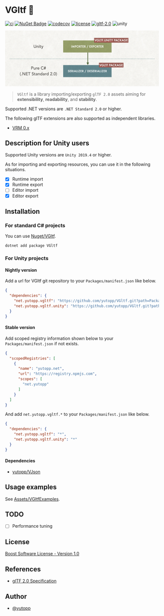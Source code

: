 # VGltf 🗿

[![ci](https://github.com/yutopp/VGltf/actions/workflows/ci.yml/badge.svg)](https://github.com/yutopp/VGltf/actions/workflows/ci.yml)
[![NuGet Badge](https://buildstats.info/nuget/vgltf)](https://www.nuget.org/packages/VGltf/)
[![codecov](https://codecov.io/gh/yutopp/VGltf/branch/master/graph/badge.svg)](https://codecov.io/gh/yutopp/VGltf)
[![license](https://img.shields.io/github/license/yutopp/VGltf.svg)](https://github.com/yutopp/VGltf/blob/master/LICENSE_1_0.txt)
[![gltf-2.0](https://camo.githubusercontent.com/4a2bc1263a5da1ed3190e23186521ffd9a2d51b0/68747470733a2f2f696d672e736869656c64732e696f2f62616467652f676c54462d32253245302d677265656e2e7376673f7374796c653d666c6174)](https://github.com/KhronosGroup/glTF/tree/master/specification/2.0)
![unity](https://img.shields.io/badge/unity-2019.4%2B-blue.svg)

![layer](/docs/layer.png)

> `VGltf` is a library importing/exporting `glTF 2.0` assets aiming for **extensibility**, **readability**, and **stability**.

Supported .NET versions are `.NET Standard 2.0` or higher.

The following glTF extensions are also supported as independent libraries.

- [VRM 0.x](https://github.com/vrm-c/vrm-specification)

## Description for Unity users

Supported Unity versions are `Unity 2019.4` or higher.

As for importing and exporting resources, you can use it in the following situations.

- [x] Runtime import
- [x] Runtime export
- [ ] Editor import
- [x] Editor export

## Installation

### For standard C# projects

You can use [Nuget/VGltf](https://www.nuget.org/packages/VGltf/).

```bash
dotnet add package VGltf
```

### For Unity projects

#### Nightly version

Add a url for VGltf git repository to your `Packages/manifest.json` like below.

```json
{
  "dependencies": {
    "net.yutopp.vgltf": "https://github.com/yutopp/VGltf.git?path=Packages/net.yutopp.vgltf",
    "net.yutopp.vgltf.unity": "https://github.com/yutopp/VGltf.git?path=Packages/net.yutopp.vgltf.unity"
  }
}
```

#### Stable version

Add scoped registry information shown below to your `Packages/manifest.json` if not exists.

```json
{
  "scopedRegistries": [
    {
      "name": "yutopp.net",
      "url": "https://registry.npmjs.com",
      "scopes": [
        "net.yutopp"
      ]
    }
  ]
}
```

And add `net.yutopp.vgltf.*` to your `Packages/manifest.json` like below.

```json
{
  "dependencies": {
    "net.yutopp.vgltf": "*",
    "net.yutopp.vgltf.unity": "*"
  }
}
```

#### Dependencies

- [yutopp/VJson](https://github.com/yutopp/VJson)

## Usage examples

See [Assets/VGltfExamples](./Assets/VGltfExamples).

## TODO

- [ ] Performance tuning

## License

[Boost Software License - Version 1.0](./LICENSE_1_0.txt)

## References

- [glTF 2.0 Specification](https://github.com/KhronosGroup/glTF/tree/master/specification/2.0)

## Author

- [@yutopp](https://github.com/yutopp)
